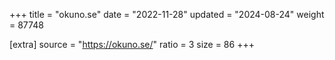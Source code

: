 +++
title = "okuno.se"
date = "2022-11-28"
updated = "2024-08-24"
weight = 87748

[extra]
source = "https://okuno.se/"
ratio = 3
size = 86
+++
